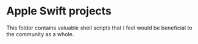 # Apple Swift projects

This folder contains valuable shell scripts that I feel would be beneficial to the community as a whole.